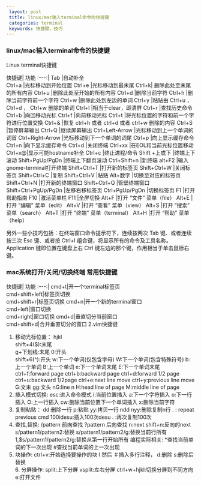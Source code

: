 ```yaml
---
 layout: post
 title: linux/mac输入terminal命令的快捷键
 categories: terminal
 keywords: 快捷键，技巧
---
```


### linux/mac输入terminal命令的快捷键
Linux terminal快捷键

快捷键| 功能
:---:|
Tab |自动补全   
Ctrl+a |光标移动到开始位置
Ctrl+e |光标移动到最末尾
Ctrl+k| 删除此处至末尾的所有内容
Ctrl+u |删除此处至开始的所有内容
Ctrl+d |删除当前字符
Ctrl+h |删除当前字符前一个字符
Ctrl+w |删除此处到左边的单词
Ctrl+y |粘贴由 Ctrl+u ， Ctrl+d ， Ctrl+w 删除的单词
Ctrl+l |相当于clear，即清屏
Ctrl+r |查找历史命令
Ctrl+b |向回移动光标
Ctrl+f |向前移动光标
Ctrl+t |将光标位置的字符和前一个字符进行位置交换
Ctrl+& |恢复 ctrl+h 或者 ctrl+d 或者 ctrl+w 删除的内容
Ctrl+S |暂停屏幕输出
Ctrl+Q |继续屏幕输出
Ctrl+Left-Arrow |光标移动到上一个单词的词首
Ctrl+Right-Arrow |光标移动到下一个单词的词尾
Ctrl+p |向上显示缓存命令
Ctrl+n |向下显示缓存命令
Ctrl+d |关闭终端
Ctrl+xx |在EOL和当前光标位置移动
Ctrl+x@|显示可能hostname补全
Ctrl+c |终止进程/命令
Shift +上或下 |终端上下滚动
Shift+PgUp/PgDn |终端上下翻页滚动
Ctrl+Shift+n |新终端
alt+F2 |输入gnome-terminal打开终端
Shift+Ctrl+T |打开新的标签页
Shift+Ctrl+W |关闭标签页
Shift+Ctrl+C |复制
Shift+Ctrl+V |粘贴
Alt+数字 |切换至对应的标签页
Shift+Ctrl+N |打开新的终端窗口
Shift+Ctrl+Q |管壁终端窗口
Shift+Ctrl+PgUp/PgDn |左移右移标签页
Ctrl+PgUp/PgDn |切换标签页
F1 |打开帮助指南
F10 |激活菜单栏
F11 |全屏切换
Alt+F |打开 “文件” 菜单（file）
Alt+E |打开 “编辑” 菜单（edit）
Alt+V |打开 “查看” 菜单（view）
Alt+S |打开 “搜索” 菜单（search）
Alt+T |打开 “终端” 菜单（terminal）
Alt+H |打开 “帮助” 菜单（help）

另外一些小技巧包括：在终端窗口命令提示符下，连续按两次 Tab 键、或者连续按三次 Esc 键、或者按 Ctrl+I 组合键，将显示所有的命令及工具名称。Application 键即位置在键盘上右 Ctrl 键左边的那个键，作用相当于单击鼠标右键。

### mac系统打开/关闭/切换终端 常用快捷键
快捷键| 功能
:---:|
cmd+t|开一个terminal标签页    
cmd+shift+left|标签页切换     
cmd+shift+r|标签页切换
cmd+n|开一个新的terminal窗口  
cmd+left|窗口切换   
cmd+right|窗口切换
cmd+d|垂直切分当前窗口    
cmd+shift+d|合并垂直切分的窗口
2.vim快捷键
  1. 移动光标位置：
      hjkl    
      shift+4($):末尾    
      g+下划线:末尾       0:开头   
      shift+6(^):开头            w:下一个单词(仅包含字母)     W:下一个单词(包含特殊符号)     b:上一个单词    B:上一个单词  e:下一个单词末尾  E:下一个单词末尾
      ctrl+f:forward  page    ctrl+b:backward page   ctrl+d:forward 1/2 page    ctrl+u:backward 1/2page    ctrl+e:next line move   ctrl+y:previous line move
      G:文末    gg:文头    nG:line n     H:head line of page   M:middle line of page    
  2. 插入模式切换:
      esc:进入命令模式      i:当前位置插入     a:下一个字符插入       o:下一行插入      O:上一行插入       cw:删除当前位置下一个单词插入       x:删除当前字符
  3. 复制粘贴：
     dd:删除一行  p:粘贴    yy:拷贝一行   ndd nyy:删除复制n行
       . : repeat previous cmd
       100idesu:插入100次desu  . :再次复制100次    
   4. 查找,替换:
       /pattern  前向查找    ?pattern 后向查找     n:next      shift+n:反向的next
       s/pattern1/pattern2:替换       s/pattern1/pattern2/g:替换当前行所有
       1,$s/pattern1/pattern2/g:替换从第一行开始所有
       编程实际相关:  *查找当前单词的下一次出现  #查找当前单词的上一次出现
   5. 块操作:
       ctrl+v:开始选择要操作的块
       I 然后   ＃插入多行注释，
       d:删除   s:删除后替换  
    6. 分屏操作:
      split:上下分屏    vsplit:左右分屏
      ctrl+w+hjkl:切换分屏到不同方向
      e:打开文件
